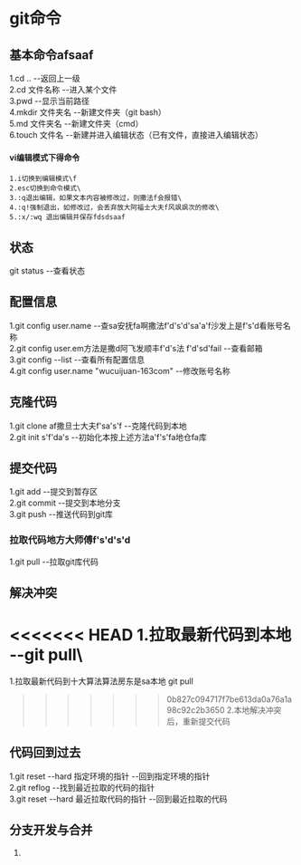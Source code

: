 # git命令
## 
## 基本命令afsaaf
1.cd ..                 --返回上一级\
2.cd 文件名称           --进入某个文件\
3.pwd                   --显示当前路径\
4.mkdir 文件夹名        --新建文件夹（git bash）\
5.md 文件夹名           --新建文件夹（cmd）\
6.touch 文件名              --新建并进入编辑状态（已有文件，直接进入编辑状态）
#### vi编辑模式下得命令
    1.i切换到编辑模式\f
    2.esc切换到命令模式\
    3.:q退出编辑，如果文本内容被修改过，则撒法f会报错\
    4.:q!强制退出，如修改过，会丢弃放大阿福士大夫f风飒飒次的修改\
    5.:x/:wq 退出编辑并保存fdsdsaaf
## 状态
git status                   --查看状态 
## 配置信息
1.git config user.name          --查sa安抚fa啊撒法f'd's'd'sa'a'f沙发上是f's'd看账号名称\
2.git config user.em方法是撒d阿飞发顺丰f'd's法 f'd'sd'fail         --查看邮箱\
3.git config --list             --查看所有配置信息\
4.git config user.name "wucuijuan-163com"       --修改账号名称
## 克隆代码
1.git clone af撒旦士大夫f'sa's'f       --克隆代码到本地\
2.git init                s'f'da's      --初始化本按上述方法a'f's'fa地仓fa库
## 提交代码
1.git add                      --提交到暂存区\
2.git commit                    --提交到本地分支\
3.git push                      --推送代码到git库
### 拉取代码地方大师傅f's'd's'd
1.git pull                      --拉取git库代码
## 解决冲突 
<<<<<<< HEAD
1.拉取最新代码到本地      --git pull\
=======
1.拉取最新代码到十大算法算法房东是sa本地      git pull
>>>>>>> 0b827c094717f7be613da0a76a1a98c92c2b3650
2.本地解决冲突后，重新提交代码     
## 代码回到过去
1.git reset --hard 指定环境的指针             --回到指定环境的指针\
2.git reflog                    --找到最近拉取的代码的指针\
3.git reset --hard 最近拉取代码的指针   --回到最近拉取的代码 
## 分支开发与合并
1.

